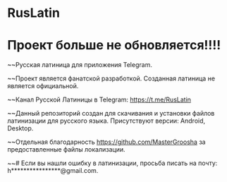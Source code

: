 # RusLatin

# Проект больше не обновляется!!!!

~~Русская латиница для приложения Telegram.

~~Проект является фанатской разработкой. Созданная латиница не является официальной. 

~~Канал Русской Латиницы в Telegram: https://t.me/RusLatin

~~Данный репозиторий создан для скачивания и установки файлов латинизации для русского языка. Присутствуют версии: Android, Desktop.

~~Отдельная благодарность https://github.com/MasterGroosha за предоставленные файлы локализации.

~~# Если вы нашли ошибку в латинизации, просьба писать на почту: h****************@gmail.com.
